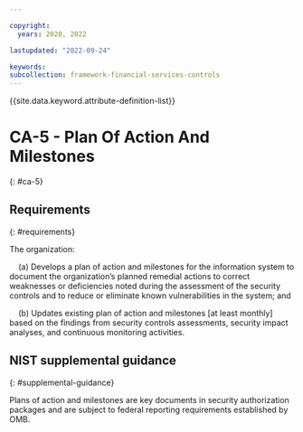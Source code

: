 ```yaml
---

copyright:
  years: 2020, 2022

lastupdated: "2022-09-24"

keywords: 
subcollection: framework-financial-services-controls
---
```


{{site.data.keyword.attribute-definition-list}}

# CA-5 - Plan Of Action And Milestones
{: #ca-5}

## Requirements
{: #requirements}

The organization:

&nbsp;&nbsp;&nbsp;&nbsp;(a) Develops a plan of action and milestones for the information system to document the organization’s planned remedial actions to correct weaknesses or deficiencies noted during the assessment of the security controls and to reduce or eliminate known vulnerabilities in the system; and

&nbsp;&nbsp;&nbsp;&nbsp;(b) Updates existing plan of action and milestones [at least monthly] based on the findings from security controls assessments, security impact analyses, and continuous monitoring activities.

## NIST supplemental guidance
{: #supplemental-guidance}

Plans of action and milestones are key documents in security authorization packages and are subject to federal reporting requirements established by OMB.

